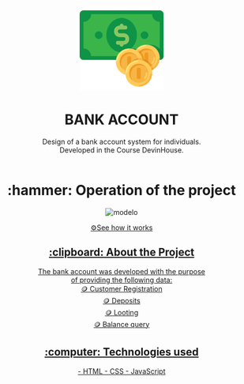 <div align="center">
<img  width="170px" src="/images/favicon.png" alt="logo" >
</div>

<h1 align="center" font-size="20px">BANK ACCOUNT</h1>

<div align="center" >
   Design of a bank account system for individuals. <br> Developed in the Course DevinHouse.
</div>
<br>

<h1 align="center" > :hammer: Operation of the project </h1>

<p align="center" >
<img  width="500px" src="" alt="modelo" >
</p>


<div align="center">
<a href="">⚙️See how it works</
<div/>  
  
<br>


<h2 align="center"> :clipboard: About the Project </h2>
  
   
<div align="center">
The bank account was developed with the purpose <br> of providing the following data: <br>
🪙 Customer Registration <br>
🪙 Deposits <br>
🪙 Looting <br>
🪙 Balance query 
</div>

<h2 align="center"> :computer: Technologies used </h2>
<div align="center">
- HTML
- CSS
- JavaScript

</div>